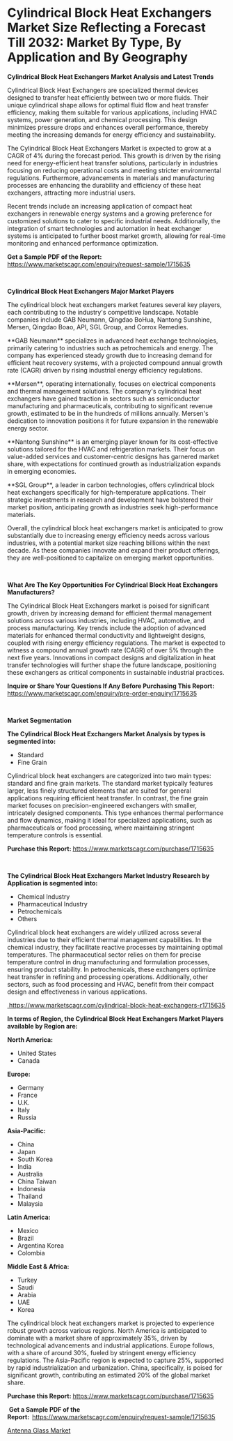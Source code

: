 <p><h1>Cylindrical Block Heat Exchangers Market Size Reflecting a Forecast Till 2032: Market By Type, By Application and By Geography</h1></p><p><strong>Cylindrical Block Heat Exchangers Market Analysis and Latest Trends</strong></p>
<p><p>Cylindrical Block Heat Exchangers are specialized thermal devices designed to transfer heat efficiently between two or more fluids. Their unique cylindrical shape allows for optimal fluid flow and heat transfer efficiency, making them suitable for various applications, including HVAC systems, power generation, and chemical processing. This design minimizes pressure drops and enhances overall performance, thereby meeting the increasing demands for energy efficiency and sustainability.</p><p>The Cylindrical Block Heat Exchangers Market is expected to grow at a CAGR of 4% during the forecast period. This growth is driven by the rising need for energy-efficient heat transfer solutions, particularly in industries focusing on reducing operational costs and meeting stricter environmental regulations. Furthermore, advancements in materials and manufacturing processes are enhancing the durability and efficiency of these heat exchangers, attracting more industrial users. </p><p>Recent trends include an increasing application of compact heat exchangers in renewable energy systems and a growing preference for customized solutions to cater to specific industrial needs. Additionally, the integration of smart technologies and automation in heat exchanger systems is anticipated to further boost market growth, allowing for real-time monitoring and enhanced performance optimization.</p></p>
<p><strong>Get a Sample PDF of the Report:&nbsp;</strong> <a href="https://www.marketscagr.com/enquiry/request-sample/1715635?utm_campaign=3271&utm_medium=2&utm_source=Github&utm_content=ia&utm_term=28032025&utm_id=cylindrical-block-heat-exchangers">https://www.marketscagr.com/enquiry/request-sample/1715635</a></p>
<p>&nbsp;</p>
<p><strong>Cylindrical Block Heat Exchangers Major Market Players</strong></p>
<p><p>The cylindrical block heat exchangers market features several key players, each contributing to the industry's competitive landscape. Notable companies include GAB Neumann, Qingdao BoHua, Nantong Sunshine, Mersen, Qingdao Boao, API, SGL Group, and Corrox Remedies.</p><p>**GAB Neumann** specializes in advanced heat exchange technologies, primarily catering to industries such as petrochemicals and energy. The company has experienced steady growth due to increasing demand for efficient heat recovery systems, with a projected compound annual growth rate (CAGR) driven by rising industrial energy efficiency regulations.</p><p>**Mersen**, operating internationally, focuses on electrical components and thermal management solutions. The company's cylindrical heat exchangers have gained traction in sectors such as semiconductor manufacturing and pharmaceuticals, contributing to significant revenue growth, estimated to be in the hundreds of millions annually. Mersen's dedication to innovation positions it for future expansion in the renewable energy sector.</p><p>**Nantong Sunshine** is an emerging player known for its cost-effective solutions tailored for the HVAC and refrigeration markets. Their focus on value-added services and customer-centric designs has garnered market share, with expectations for continued growth as industrialization expands in emerging economies.</p><p>**SGL Group**, a leader in carbon technologies, offers cylindrical block heat exchangers specifically for high-temperature applications. Their strategic investments in research and development have bolstered their market position, anticipating growth as industries seek high-performance materials.</p><p>Overall, the cylindrical block heat exchangers market is anticipated to grow substantially due to increasing energy efficiency needs across various industries, with a potential market size reaching billions within the next decade. As these companies innovate and expand their product offerings, they are well-positioned to capitalize on emerging market opportunities.</p></p>
<p>&nbsp;</p>
<p><strong>What Are The Key Opportunities For Cylindrical Block Heat Exchangers Manufacturers?</strong></p>
<p><p>The Cylindrical Block Heat Exchangers market is poised for significant growth, driven by increasing demand for efficient thermal management solutions across various industries, including HVAC, automotive, and process manufacturing. Key trends include the adoption of advanced materials for enhanced thermal conductivity and lightweight designs, coupled with rising energy efficiency regulations. The market is expected to witness a compound annual growth rate (CAGR) of over 5% through the next five years. Innovations in compact designs and digitalization in heat transfer technologies will further shape the future landscape, positioning these exchangers as critical components in sustainable industrial practices.</p></p>
<p><strong>Inquire or Share Your Questions If Any Before Purchasing This Report:</strong> <a href="https://www.marketscagr.com/enquiry/pre-order-enquiry/1715635?utm_campaign=3271&utm_medium=2&utm_source=Github&utm_content=ia&utm_term=28032025&utm_id=cylindrical-block-heat-exchangers">https://www.marketscagr.com/enquiry/pre-order-enquiry/1715635</a></p>
<p>&nbsp;</p>
<p><strong>Market Segmentation</strong></p>
<p><strong>The Cylindrical Block Heat Exchangers Market Analysis by types is segmented into:</strong></p>
<p><ul><li>Standard</li><li>Fine Grain</li></ul></p>
<p><p>Cylindrical block heat exchangers are categorized into two main types: standard and fine grain markets. The standard market typically features larger, less finely structured elements that are suited for general applications requiring efficient heat transfer. In contrast, the fine grain market focuses on precision-engineered exchangers with smaller, intricately designed components. This type enhances thermal performance and flow dynamics, making it ideal for specialized applications, such as pharmaceuticals or food processing, where maintaining stringent temperature controls is essential.</p></p>
<p><strong>Purchase this Report:&nbsp;</strong><a href="https://www.marketscagr.com/purchase/1715635?utm_campaign=3271&utm_medium=2&utm_source=Github&utm_content=ia&utm_term=28032025&utm_id=cylindrical-block-heat-exchangers">https://www.marketscagr.com/purchase/1715635</a></p>
<p>&nbsp;</p>
<p><strong>The Cylindrical Block Heat Exchangers Market Industry Research by Application is segmented into:</strong></p>
<p><ul><li>Chemical Industry</li><li>Pharmaceutical Industry</li><li>Petrochemicals</li><li>Others</li></ul></p>
<p><p>Cylindrical block heat exchangers are widely utilized across several industries due to their efficient thermal management capabilities. In the chemical industry, they facilitate reactive processes by maintaining optimal temperatures. The pharmaceutical sector relies on them for precise temperature control in drug manufacturing and formulation processes, ensuring product stability. In petrochemicals, these exchangers optimize heat transfer in refining and processing operations. Additionally, other sectors, such as food processing and HVAC, benefit from their compact design and effectiveness in various applications.</p></p>
<p><a href="https://www.marketscagr.com/cylindrical-block-heat-exchangers-r1715635?utm_campaign=3271&utm_medium=2&utm_source=Github&utm_content=ia&utm_term=28032025&utm_id=cylindrical-block-heat-exchangers">&nbsp;https://www.marketscagr.com/cylindrical-block-heat-exchangers-r1715635</a></p>
<p><strong>In terms of Region, the Cylindrical Block Heat Exchangers Market Players available by Region are:</strong></p>
<p>
    <p> <strong> North America: </strong>
        <ul>
            <li>United States</li>
            <li>Canada</li>
        </ul>
        </p> 
    <p> <strong> Europe: </strong>
        <ul>
            <li>Germany</li>
            <li>France</li>
            <li>U.K.</li>
            <li>Italy</li>
            <li>Russia</li>
        </ul>
        </p> 
    <p> <strong> Asia-Pacific: </strong>
        <ul>
            <li>China</li>
            <li>Japan</li>
            <li>South Korea</li>
            <li>India</li>
            <li>Australia</li>
            <li>China Taiwan</li>
            <li>Indonesia</li>
            <li>Thailand</li>
            <li>Malaysia</li>
        </ul>
        </p> 
    <p> <strong> Latin America: </strong>
        <ul>
            <li>Mexico</li>
            <li>Brazil</li>
            <li>Argentina Korea</li>
            <li>Colombia</li>
        </ul>
        </p> 
    <p> <strong> Middle East & Africa: </strong>
        <ul>
            <li>Turkey</li>
            <li>Saudi</li>
            <li>Arabia</li>
            <li>UAE</li>
            <li>Korea</li>
        </ul>
    </p>
    </p>
<p><p>The cylindrical block heat exchangers market is projected to experience robust growth across various regions. North America is anticipated to dominate with a market share of approximately 35%, driven by technological advancements and industrial applications. Europe follows, with a share of around 30%, fueled by stringent energy efficiency regulations. The Asia-Pacific region is expected to capture 25%, supported by rapid industrialization and urbanization. China, specifically, is poised for significant growth, contributing an estimated 20% of the global market share.</p></p>
<p><strong>Purchase this Report: </strong><a href="https://www.marketscagr.com/purchase/1715635?utm_campaign=3271&utm_medium=2&utm_source=Github&utm_content=ia&utm_term=28032025&utm_id=cylindrical-block-heat-exchangers">https://www.marketscagr.com/purchase/1715635</a></p>
<p>&nbsp;<strong>Get a Sample PDF of the Report:&nbsp;&nbsp;</strong><a href="https://www.marketscagr.com/enquiry/request-sample/1715635?utm_campaign=3271&utm_medium=2&utm_source=Github&utm_content=ia&utm_term=28032025&utm_id=cylindrical-block-heat-exchangers">https://www.marketscagr.com/enquiry/request-sample/1715635</a></p>
<p><strong></strong></p>
<p><p><a href="https://github.com/shamstirroc7/Market-Research-Report-List-1/blob/main/antenna-glass-market.md?utm_campaign=3271&utm_medium=2&utm_source=Github&utm_content=ia&utm_term=28032025&utm_id=cylindrical-block-heat-exchangers">Antenna Glass Market</a></p></p>